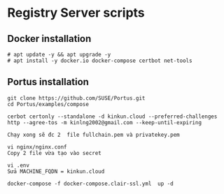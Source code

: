 # Registry Server scripts

## Docker installation
```
# apt update -y && apt upgrade -y
# apt install -y docker.io docker-compose certbot net-tools
```


## Portus installation
```
git clone https://github.com/SUSE/Portus.git
cd Portus/examples/compose

cerbot certonly --standalone -d kinkun.cloud --preferred-challenges http --agree-tos -m kinlng2002@gmail.com --keep-until-expiring

Chạy xong sẽ đc 2  file fullchain.pem và privatekey.pem

vi nginx/nginx.conf
Copy 2 file vừa tạo vào secret

vi .env
Sửa MACHINE_FQDN = kinkun.cloud 

docker-compose -f docker-compose.clair-ssl.yml	up -d
```